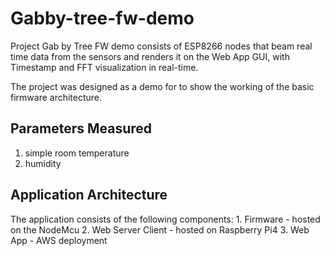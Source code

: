 # Gabby-tree-fw-demo

Project Gab by Tree FW demo consists of ESP8266 nodes that beam real time data from the sensors and renders it on the Web App GUI, with Timestamp and FFT visualization in real-time. 

The project was designed as a demo for to show the working of the basic firmware architecture. 

## Parameters Measured

1. simple room temperature
2. humidity


## Application Architecture
The application consists of the following components:
    1. Firmware - hosted on the NodeMcu
    2. Web Server Client - hosted  on Raspberry Pi4
    3. Web App - AWS deployment
